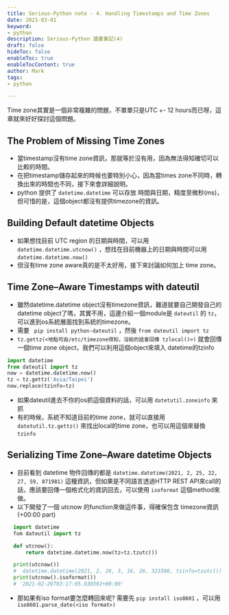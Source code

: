 ```yaml
---
title: Serious-Python note - 4. Handling Timestamps and Time Zones
date: 2021-03-01
keyword:
- python
description: Serious-Python 讀書筆記(4)
draft: false
hideToc: false
enableToc: true
enableTocContent: true
author: Mark
tags:
- python

---
```


Time zone其實是一個非常複雜的問題，不單單只是UTC +- 12 hours而已呀，這章就來好好探討這個問題。

## The Problem of Missing Time Zones
- 當timestamp沒有time zone資訊，那就等於沒有用，因為無法得知確切可以比較的時間。
- 在把timestamp儲存起來的時候也要特別小心，因為當times zone不同時，轉換出來的時間也不同，接下來會詳細說明。
- python 提供了 `datetime.datetime` 可以存放 時間與日期，精度至微秒(ms)，但可惜的是，這個object都沒有提供timezone的資訊。

## Building Default datetime Objects
- 如果想找目前 UTC region 的日期與時間，可以用 ` datetime.datetime.utcnow()` ，想找在目前機器上的日期與時間可以用 `datetime.datetime.now()`
- 但沒有time zone aware真的是不太好用，接下來討論如何加上 time zone。

## Time Zone–Aware Timestamps with dateutil
- 雖然datetime.datetime object沒有timezone資訊，難道就要自己開發自己的datetime object了嗎，其實不用，這邊介紹一個module是 `dateutil` 的 `tz`，可以進到os系統層面找到系統的timezone。
- 需要 ` pip install python-dateutil` ，然後 `from dateutil import tz`
- `tz.gettz(<地點可由/etc/timezone得知，沒給的話會回傳 tzlocal()>)` 就會回傳一個time zone object，我們可以利用這個object來填入 datetime的tzinfo

```python
import datetime
from dateutil import tz
now = datetime.datetime.now()
tz = tz.gettz('Asia/Taipei')
now.replace(tzinfo=tz)
```
- 如果dateutil進去不你的os抓這個資料的話，可以用 `datetutil.zoneinfo` 來抓
- 有的時候，系統不知道目前的time zone，就可以直接用 `datetutil.tz.gettz()` 來找出local的time zone，也可以用這個來替換 `tzinfo`

## Serializing Time Zone–Aware datetime Objects
- 目前看到 datetime 物件回傳的都是 `datetime.datetime(2021, 2, 25, 22, 27, 59, 871981)` 這種資訊，但如果是不同語言透過HTTP REST API來call的話，應該要回傳一個格式化的資訊回去，可以使用 `isoformat` 這個method來做。
- 以下開發了一個 utcnow 的function來做這件事，得確保包含 timezone資訊(+00:00 part)
```python
  import datetime
  fom dateutil import tz

  def utcnow():
      return datetime.datetime.now(tz=tz.tzutc())

  print(utcnow())
  #  datetime.datetime(2021, 2, 26, 3, 16, 26, 323306, tzinfo=tzutc())
  print(utcnow().isoformat())
  # '2021-02-26T03:17:05.038592+00:00'
```
- 那如果有iso format要怎麼轉回來呢? 需要先  `pip install iso8601` ，可以用  ` iso8601.parse_date(<iso format>)`

